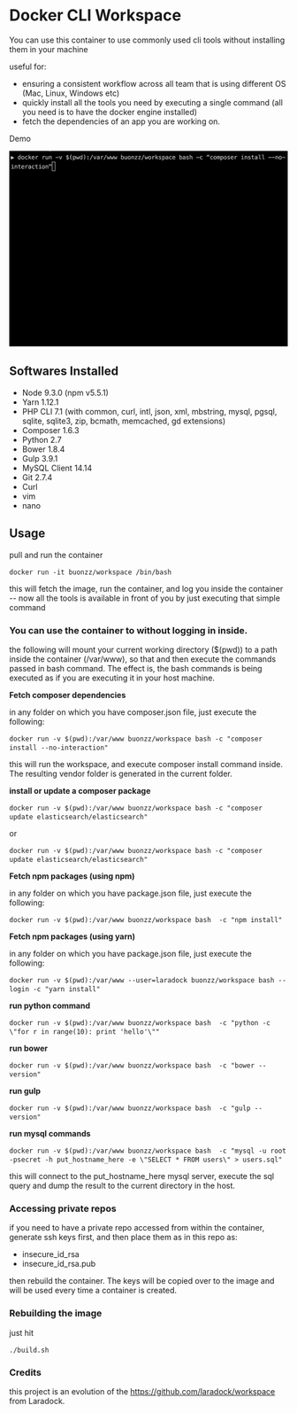 # Docker CLI Workspace

You can use this container to use commonly used cli tools without installing them in your machine

useful for:

* ensuring a consistent workflow across all team that is using different OS (Mac, Linux, Windows etc)
* quickly install all the tools you need by executing a single command (all you need is to have the docker engine installed)
* fetch the dependencies of an app you are working on. 

Demo

![alt text](https://raw.githubusercontent.com/buonzz/cli-workspace/master/demo.gif)


## Softwares Installed

* Node 9.3.0 (npm v5.5.1)
* Yarn 1.12.1
* PHP CLI 7.1 (with common, curl, intl, json, xml, mbstring, mysql, pgsql, sqlite, sqlite3, zip, bcmath, memcached, gd extensions)
* Composer 1.6.3
* Python 2.7
* Bower 1.8.4
* Gulp 3.9.1
* MySQL Client 14.14
* Git 2.7.4
* Curl
* vim
* nano


## Usage

pull and run the container
```
docker run -it buonzz/workspace /bin/bash
```

this will fetch the image, run the container, and log you inside the container -- now all the tools is available in front of you by just executing that simple command

### You can use the container to without logging in inside.

the following will mount your current working directory ($(pwd)) to a path inside the container (/var/www), so that and then execute the commands passed in bash command. The effect is, the bash commands is being executed as if you are executing it in your host machine.

**Fetch composer dependencies**

in any folder on which you have composer.json file, just execute the following:

```
docker run -v $(pwd):/var/www buonzz/workspace bash -c "composer install --no-interaction"
```

this will run the workspace, and execute composer install command inside. The resulting vendor folder is generated in the current folder.

**install or update a composer package**


```
docker run -v $(pwd):/var/www buonzz/workspace bash -c "composer update elasticsearch/elasticsearch"
```
or

```
docker run -v $(pwd):/var/www buonzz/workspace bash -c "composer update elasticsearch/elasticsearch"
```


**Fetch npm packages (using npm)**

in any folder on which you have package.json file, just execute the following:

```
docker run -v $(pwd):/var/www buonzz/workspace bash  -c "npm install"
```

**Fetch npm packages (using yarn)**

in any folder on which you have package.json file, just execute the following:

```
docker run -v $(pwd):/var/www --user=laradock buonzz/workspace bash --login -c "yarn install"
```

**run python command**

```
docker run -v $(pwd):/var/www buonzz/workspace bash  -c "python -c \"for r in range(10): print 'hello'\""
```

**run bower**
```
docker run -v $(pwd):/var/www buonzz/workspace bash  -c "bower --version"
```

**run gulp**
```
docker run -v $(pwd):/var/www buonzz/workspace bash  -c "gulp --version"
```

**run mysql commands**
```
docker run -v $(pwd):/var/www buonzz/workspace bash  -c "mysql -u root -psecret -h put_hostname_here -e \"SELECT * FROM users\" > users.sql"
```
this will connect to the put_hostname_here mysql server, execute the sql query and dump the result to the current directory in the host.



### Accessing private repos

if you need to have a private repo accessed from within the container, generate ssh keys first, and then place them as in this repo as:

* insecure_id_rsa
* insecure_id_rsa.pub

then rebuild the container. The keys will be copied over to the image and will be used every time a container is created.


### Rebuilding the image

just hit

```
./build.sh
```


### Credits

this project is an evolution of the https://github.com/laradock/workspace from Laradock.